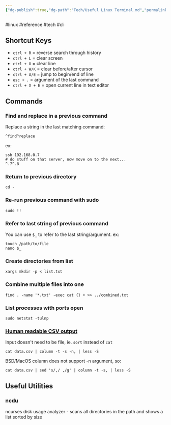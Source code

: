 ```yaml
---
{"dg-publish":true,"dg-path":"Tech/Useful Linux Terminal.md","permalink":"/tech/useful-linux-terminal/","noteIcon":"1"}
---
```


#linux #reference #tech #cli
## Shortcut Keys
* `ctrl + R` = reverse search through history
* `ctrl + L` = clear screen
* `ctrl + U` = clear line
* `ctrl + W/K` = clear before/after cursor 
* `ctrl + A/E` = jump to begin/end of line
* `esc + .` = argument of the last command
* `ctrl + X + E` = open current line in text editor
## Commands
### Find and replace in a previous command
Replace a string in the last matching command:
```
^find^replace
```
ex:
```
ssh 192.168.0.7
# do stuff on that server, now move on to the next...
^.7^.8
```
### Return to previous directory
```
cd -
```
### Re-run previous command with sudo
```
sudo !!
```
### Refer to last string of previous command
You can use `$_` to refer to the last string/argument. ex:
```
touch /path/to/file
nano $_
```
### Create directories from list
```
xargs mkdir -p < list.txt
```
### Combine multiple files into one
```
find . -name '*.txt' -exec cat {} + >> ../combined.txt
```
### List processes with ports open
```
sudo netstat -tulnp
```
### [Human readable CSV output](https://www.stefaanlippens.net/pretty-csv.html)
Input doesn't need to be file, ie. `sort` instead of `cat`
```
cat data.csv | column -t -s -n, | less -S
```
BSD/MacOS column does not support -n argument, so:
```
cat data.csv | sed 's/,/ ,/g' | column -t -s, | less -S
```
## Useful Utilities
### ncdu
ncurses disk usage analyzer - scans all directories in the path and shows a list sorted by size
